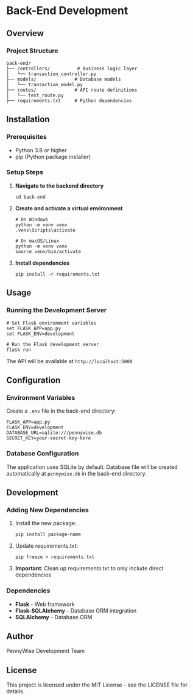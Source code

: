 # Back-End Development

## Overview

### Project Structure
```
back-end/
├── controllers/          # Business logic layer
│   └── transaction_controller.py
├── models/              # Database models
│   └── transaction_model.py
├── routes/              # API route definitions
│   └── test_route.py
├── requirements.txt     # Python dependencies
```
## Installation

### Prerequisites
- Python 3.8 or higher
- pip (Python package installer)

### Setup Steps

1. **Navigate to the backend directory**
   
   `cd back-end`

2. **Create and activate a virtual environment**
   ```
   # On Windows
   python -m venv venv
   .venv\Scripts\activate

   # On macOS/Linux
   python -m venv venv
   source venv/bin/activate
    ```
3. **Install dependencies**
   
   `pip install -r requirements.txt`

## Usage

### Running the Development Server

```
# Set Flask environment variables
set FLASK_APP=app.py
set FLASK_ENV=development

# Run the Flask development server
flask run
```
The API will be available at `http://localhost:5000`



## Configuration

### Environment Variables

Create a `.env` file in the back-end directory:

```
FLASK_APP=app.py
FLASK_ENV=development
DATABASE_URL=sqlite:///pennywise.db
SECRET_KEY=your-secret-key-here
```

### Database Configuration

The application uses SQLite by default. Database file will be created automatically at `pennywise.db` in the back-end directory.

## Development

### Adding New Dependencies

1. Install the new package:
   ```
   pip install package-name
   ```
2. Update requirements.txt:
    ```
   pip freeze > requirements.txt
   ```

3. **Important**: Clean up requirements.txt to only include direct dependencies

### Dependencies

- **Flask** - Web framework
- **Flask-SQLAlchemy** - Database ORM integration
- **SQLAlchemy** - Database ORM

## Author

PennyWise Development Team

## License

This project is licensed under the MIT License - see the LICENSE file for details.
